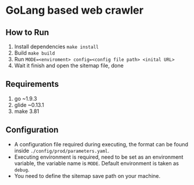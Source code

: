 # GoLang based web crawler

## How to Run
1. Install dependencies `make install`
2. Build `make build`
3. Run `MODE=<enviroment> config=<config file path> <inital URL>`
4. Wait it finish and open the sitemap file, done

## Requirements
1. go ~1.9.3
2. glide ~0.13.1
3. make 3.81

## Configuration
- A configuration file required during executing, the format can be found inside `./config/prod/parameters.yaml`.
- Executing environment is required, need to be set as an environment variable, the variable name is `MODE`. Default environment is taken as `debug`.
- You need to define the sitemap save path on your machine.